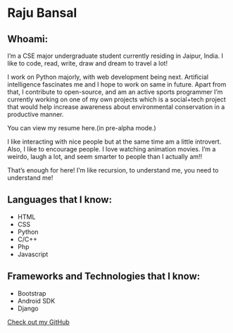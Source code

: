 # Raju Bansal

## Whoami:
I’m a CSE major undergraduate student currently residing in Jaipur, India. I like to code, read, write, draw and dream to travel a lot! 

I work on Python majorly, with web development being next. Artificial intelligence fascinates me and I hope to work on same in future. Apart from that, I contribute to open-source, and am an active sports programmer
I’m currently working on one of my own projects which is a social+tech project that would help increase awareness about environmental conservation in a productive manner. 

You can view my resume here.(in pre-alpha mode.) 

I like interacting with nice people but at the same time am a little introvert. Also, I like to encourage people. I love watching animation movies. I’m a weirdo, laugh a lot, and seem smarter to people than I actually am!!

That’s enough for here! I’m like recursion, to understand me, you need to understand me! 



## Languages that I know:

- HTML
- CSS
- Python
- C/C++
- Php
- Javascript



## Frameworks and Technologies that I know:

- Bootstrap
- Android SDK
- Django


[Check out my GitHub](https://github.com/makalohri)

